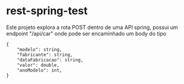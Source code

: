 # rest-spring-test

Este projeto explora a rota POST dentro de uma API spring, possui um endpoint "/api/car" onde pode ser encaminhado um body do tipo
```
{
	"modelo": string,
	"fabricante": string,
	"dataFabricacao": string,
	"valor": double,
	"anoModelo": int,
}
```
